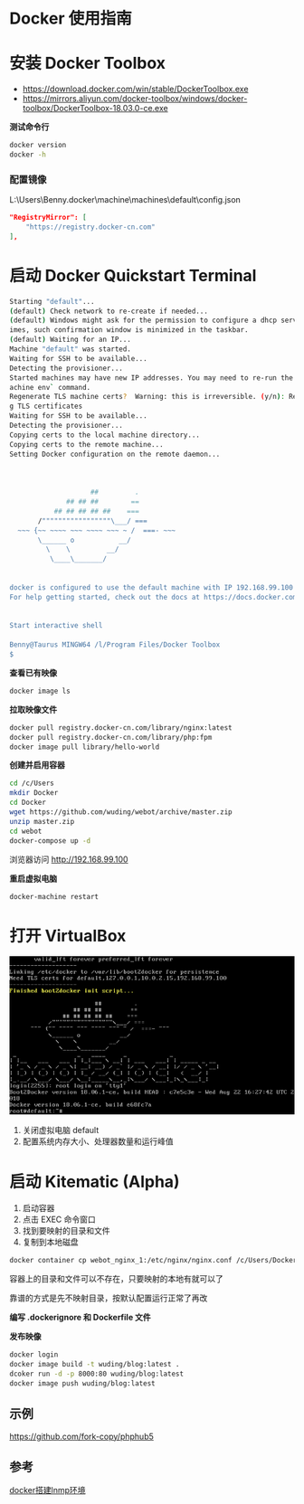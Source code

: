 Docker 使用指南
===============

# 安装 Docker Toolbox

- https://download.docker.com/win/stable/DockerToolbox.exe
- https://mirrors.aliyun.com/docker-toolbox/windows/docker-toolbox/DockerToolbox-18.03.0-ce.exe

**测试命令行**

```sh
docker version
docker -h
```



### 配置镜像

L:\Users\Benny\.docker\machine\machines\default\config.json
```json
"RegistryMirror": [
	"https://registry.docker-cn.com"
],
```



# 启动 Docker Quickstart Terminal

```sh
Starting "default"...
(default) Check network to re-create if needed...
(default) Windows might ask for the permission to configure a dhcp server. Somet
imes, such confirmation window is minimized in the taskbar.
(default) Waiting for an IP...
Machine "default" was started.
Waiting for SSH to be available...
Detecting the provisioner...
Started machines may have new IP addresses. You may need to re-run the `docker-m
achine env` command.
Regenerate TLS machine certs?  Warning: this is irreversible. (y/n): Regeneratin
g TLS certificates
Waiting for SSH to be available...
Detecting the provisioner...
Copying certs to the local machine directory...
Copying certs to the remote machine...
Setting Docker configuration on the remote daemon...



                    ##         .
              ## ## ##        ==
           ## ## ## ## ##    ===
       /"""""""""""""""""\___/ ===
  ~~~ {~~ ~~~~ ~~~ ~~~~ ~~~ ~ /  ===- ~~~
       \______ o           __/
         \    \         __/
          \____\_______/


docker is configured to use the default machine with IP 192.168.99.100
For help getting started, check out the docs at https://docs.docker.com


Start interactive shell

Benny@Taurus MINGW64 /l/Program Files/Docker Toolbox
$
```

**查看已有映像**
```sh
docker image ls
```

**拉取映像文件**

```sh
docker pull registry.docker-cn.com/library/nginx:latest
docker pull registry.docker-cn.com/library/php:fpm
docker image pull library/hello-world
```


**创建并启用容器**
```sh
cd /c/Users
mkdir Docker
cd Docker
wget https://github.com/wuding/webot/archive/master.zip
unzip master.zip
cd webot
docker-compose up -d
```

浏览器访问 http://192.168.99.100

**重启虚拟电脑**

```sh
docker-machine restart
```



# 打开 VirtualBox

![虚拟系统界面](_assets/img/VirtualBox_default_22_09_2018_22_30_06.png)

1. 关闭虚拟电脑 default
2. 配置系统内存大小、处理器数量和运行峰值



# 启动 Kitematic (Alpha)

1. 启动容器
2. 点击 EXEC 命令窗口
3. 找到要映射的目录和文件
4. 复制到本地磁盘
```sh
docker container cp webot_nginx_1:/etc/nginx/nginx.conf /c/Users/Docker/webot/etc/nginx/nginx.conf
```

容器上的目录和文件可以不存在，只要映射的本地有就可以了

靠谱的方式是先不映射目录，按默认配置运行正常了再改

**编写 .dockerignore 和 Dockerfile 文件**

**发布映像**

```sh
docker login
docker image build -t wuding/blog:latest .
dcoker run -d -p 8000:80 wuding/blog:latest
docker image push wuding/blog:latest
```



## 示例

https://github.com/fork-copy/phphub5



## 参考

[docker搭建lnmp环境](https://github.com/OMGZui/lnmp)